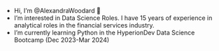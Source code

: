 - Hi, I’m @AlexandraWoodard 👋
- I’m interested in Data Science Roles. I have 15 years of experience in analytical roles in the financial services industry.
- I’m currently learning Python in the HyperionDev Data Science Bootcamp (Dec 2023-Mar 2024)

<!---
AlexandraWoodard/AlexandraWoodard is a ✨ special ✨ repository because its `README.md` (this file) appears on your GitHub profile.
You can click the Preview link to take a look at your changes.
--->
